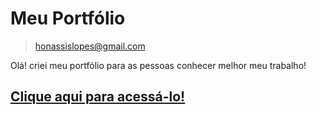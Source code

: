 # Meu Portfólio
> honassislopes@gmail.com

Olá! criei meu portfólio para as pessoas conhecer melhor meu trabalho!
<h2><a href="https://honassis.github.io">Clique aqui para acessá-lo!</a></h2>
